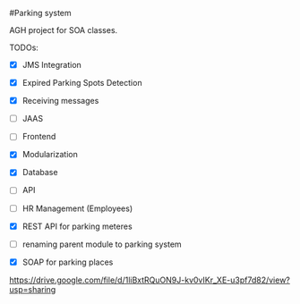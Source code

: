 #Parking system


AGH project for SOA classes.


TODOs:

- [x] JMS Integration
- [x] Expired Parking Spots Detection
- [x] Receiving messages
- [ ] JAAS
- [ ] Frontend
- [x] Modularization
- [x] Database
- [ ] API
- [ ] HR Management (Employees)
- [x] REST API for parking meteres
- [ ] renaming parent module to parking system
- [x] SOAP for parking places


https://drive.google.com/file/d/1liBxtRQuON9J-kv0vIKr_XE-u3pf7d82/view?usp=sharing
